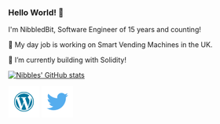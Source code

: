 ### Hello World! 👋

I'm NibbledBit, Software Engineer of 15 years and counting!

🏢 My day job is working on Smart Vending Machines in the UK.

🌱 I’m currently building with Solidity!


[![Nibbles' GitHub stats](https://github-readme-stats.vercel.app/api?username=NibbledBit)](https://github.com/anuraghazra/github-readme-stats)



[<img src="https://raw.githubusercontent.com/NibbledBit/NibbledBit/main/wordpress25.png">](http://bitofanibble.com/)
[<img src="https://raw.githubusercontent.com/NibbledBit/NibbledBit/main/twitter25.png">](https://twitter.com/NibbledBit)

<!--
**NibbledBit/NibbledBit** is a ✨ _special_ ✨ repository because its `README.md` (this file) appears on your GitHub profile.

Here are some ideas to get you started:

- 🔭 I’m currently working on ...
- 🌱 I’m currently learning ...
- 👯 I’m looking to collaborate on ...
- 🤔 I’m looking for help with ...
- 💬 Ask me about ...
- 📫 How to reach me: ...
- 😄 Pronouns: ...
- ⚡ Fun fact: ...
-->
